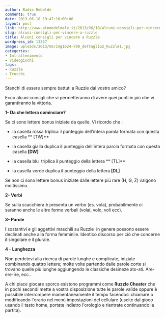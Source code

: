 ```yaml
---
author: Radio Rebelde
comments: true
date: 2013-06-10 19:47:16+00:00
layout: post
link: http://www.atomodelmale.it/2013/06/10/alcuni-consigli-per-vincere-a-ruzzle/
slug: alcuni-consigli-per-vincere-a-ruzzle
title: Alcuni consigli per vincere a Ruzzle
wordpress_id: 13357
image: uploads/2013/06/img1024-700_dettaglio2_Ruzzle1.jpg
categories:
- Intrattenimento
- Videogiochi
tags:
- Ruzzle
- Trucchi
---
```


Stanchi di essere sempre battuti a Ruzzle dal vostro amico?

Ecco alcuni consigli che vi permetteranno di avere quei punti in più che vi garantiranno la vittoria.

**1- Da che lettera cominciare?**

Se ci sono lettere bonus iniziate da quelle. Vi ricordo che :

	
  * la casella rossa triplica il punteggio dell'intera parola formata con questa casella ** [TW]**

	
  * la casella gialla duplica il punteggio dell'intera parola formata con questa casella **[DW]**

	
  * la casella blu  triplica il punteggio della lettera ** [TL]**

	
  * la casella verde duplica il punteggio della lettera **[DL]**

Se non ci sono lettere bonus iniziate dalle lettere più rare (H, G, Z) valgono moltissimo.

**2- Verbi**

Se sulla scacchiera è presenta un verbo (es. vola), probabilmente ci saranno anche le altre forme verbali (volai, volo, voli ecc).

**3- Parole**

I sostantivi e gli aggettivi maschili su Ruzzle  in genere possono essere declinati anche alla forma femminile. Identico discorso per ciò che concerne il singolare e il plurale.

**4 - Lunghezza**

Non perdetevi alla ricerca di parole lunghe e complicate, iniziate combinando quattro lettere; molte volte partendo dalle parole corte si trovano quelle più lunghe aggiungendo le classiche desineze ato-ati. Are-ere-ire, ecc..

A chi piace giocare sporco esistono programmi come **Ruzzle Cheater** che in pochi secondi mette a vostra disposizione tutte le parole valide oppure è possibile interrompere momentaneamente il tempo facendosi chiamare o modificando l'orario nel menù impostazioni del cellulare (uscite dal gioco usando il tasto home, portate indietro l'orologio e rientrate continuando la partita).
